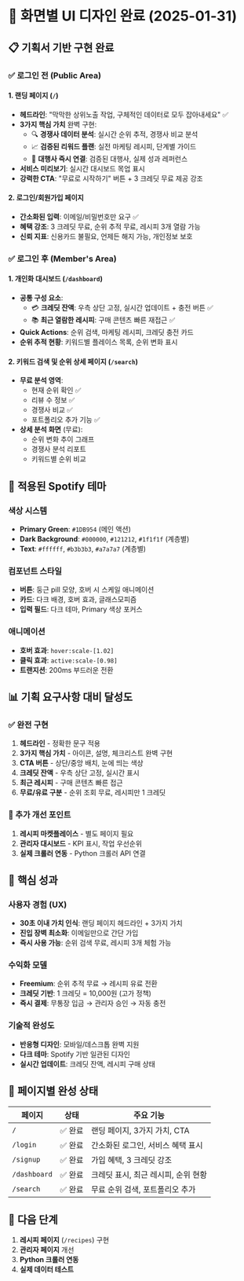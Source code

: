 # 🎨 화면별 UI 디자인 완료 (2025-01-31)

## 📋 기획서 기반 구현 완료

### ✅ 로그인 전 (Public Area)

#### 1. 랜딩 페이지 (`/`)
- **헤드라인**: "막막한 상위노출 작업, 구체적인 데이터로 모두 잡아내세요" ✅
- **3가지 핵심 가치** 완벽 구현:
  - 🔍 **경쟁사 데이터 분석**: 실시간 순위 추적, 경쟁사 비교 분석
  - 📈 **검증된 리워드 플랜**: 실전 마케팅 레시피, 단계별 가이드
  - 👥 **대행사 즉시 연결**: 검증된 대행사, 실제 성과 레퍼런스
- **서비스 미리보기**: 실시간 대시보드 목업 표시
- **강력한 CTA**: "무료로 시작하기" 버튼 + 3 크레딧 무료 제공 강조

#### 2. 로그인/회원가입 페이지
- **간소화된 입력**: 이메일/비밀번호만 요구 ✅
- **혜택 강조**: 3 크레딧 무료, 순위 추적 무료, 레시피 3개 열람 가능
- **신뢰 지표**: 신용카드 불필요, 언제든 해지 가능, 개인정보 보호

### ✅ 로그인 후 (Member's Area)

#### 1. 개인화 대시보드 (`/dashboard`)
- **공통 구성 요소**:
  - 💳 **크레딧 잔액**: 우측 상단 고정, 실시간 업데이트 + 충전 버튼 ✅
  - 📚 **최근 열람한 레시피**: 구매 콘텐츠 빠른 재접근 ✅
- **Quick Actions**: 순위 검색, 마케팅 레시피, 크레딧 충전 카드
- **순위 추적 현황**: 키워드별 플레이스 목록, 순위 변화 표시

#### 2. 키워드 검색 및 순위 상세 페이지 (`/search`)
- **무료 분석 영역**: 
  - 현재 순위 확인 ✅
  - 리뷰 수 정보 ✅
  - 경쟁사 비교 ✅
  - 포트폴리오 추가 기능 ✅
- **상세 분석 화면** (무료):
  - 순위 변화 추이 그래프
  - 경쟁사 분석 리포트
  - 키워드별 순위 비교

## 🎨 적용된 Spotify 테마

### 색상 시스템
- **Primary Green**: `#1DB954` (메인 액션)
- **Dark Background**: `#000000`, `#121212`, `#1f1f1f` (계층별)
- **Text**: `#ffffff`, `#b3b3b3`, `#a7a7a7` (계층별)

### 컴포넌트 스타일
- **버튼**: 둥근 pill 모양, 호버 시 스케일 애니메이션
- **카드**: 다크 배경, 호버 효과, 글래스모피즘
- **입력 필드**: 다크 테마, Primary 색상 포커스

### 애니메이션
- **호버 효과**: `hover:scale-[1.02]`
- **클릭 효과**: `active:scale-[0.98]`
- **트랜지션**: 200ms 부드러운 전환

## 📊 기획 요구사항 대비 달성도

### ✅ 완전 구현
1. **헤드라인** - 정확한 문구 적용
2. **3가지 핵심 가치** - 아이콘, 설명, 체크리스트 완벽 구현
3. **CTA 버튼** - 상단/중앙 배치, 눈에 띄는 색상
4. **크레딧 잔액** - 우측 상단 고정, 실시간 표시
5. **최근 레시피** - 구매 콘텐츠 빠른 접근
6. **무료/유료 구분** - 순위 조회 무료, 레시피만 1 크레딧

### 🔄 추가 개선 포인트
1. **레시피 마켓플레이스** - 별도 페이지 필요
2. **관리자 대시보드** - KPI 표시, 작업 우선순위
3. **실제 크롤러 연동** - Python 크롤러 API 연결

## 🚀 핵심 성과

### 사용자 경험 (UX)
- **30초 이내 가치 인식**: 랜딩 페이지 헤드라인 + 3가지 가치
- **진입 장벽 최소화**: 이메일만으로 간단 가입
- **즉시 사용 가능**: 순위 검색 무료, 레시피 3개 체험 가능

### 수익화 모델
- **Freemium**: 순위 추적 무료 → 레시피 유료 전환
- **크레딧 기반**: 1 크레딧 = 10,000원 (고가 정책)
- **즉시 결제**: 무통장 입금 → 관리자 승인 → 자동 충전

### 기술적 완성도
- **반응형 디자인**: 모바일/데스크톱 완벽 지원
- **다크 테마**: Spotify 기반 일관된 디자인
- **실시간 업데이트**: 크레딧 잔액, 레시피 구매 상태

## 📱 페이지별 완성 상태

| 페이지 | 상태 | 주요 기능 |
|--------|------|-----------|
| `/` | ✅ 완료 | 랜딩 페이지, 3가지 가치, CTA |
| `/login` | ✅ 완료 | 간소화된 로그인, 서비스 혜택 표시 |
| `/signup` | ✅ 완료 | 가입 혜택, 3 크레딧 강조 |
| `/dashboard` | ✅ 완료 | 크레딧 표시, 최근 레시피, 순위 현황 |
| `/search` | ✅ 완료 | 무료 순위 검색, 포트폴리오 추가 |

## 🔧 다음 단계

1. **레시피 페이지** (`/recipes`) 구현
2. **관리자 페이지** 개선
3. **Python 크롤러 연동**
4. **실제 데이터 테스트**